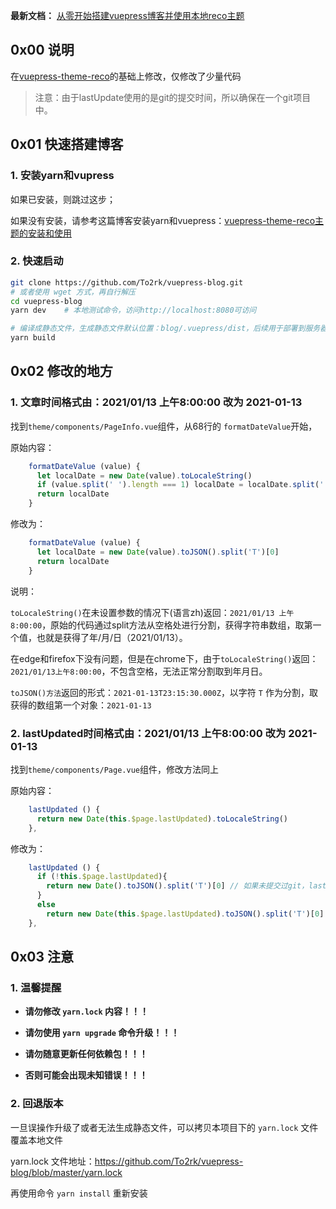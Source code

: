 **最新文档：** [从零开始搭建vuepress博客并使用本地reco主题](https://conimi.com/archives/146)

## 0x00 说明

在[vuepress-theme-reco](https://github.com/vuepress-reco/vuepress-theme-reco)的基础上修改，仅修改了少量代码

> 注意：由于lastUpdate使用的是git的提交时间，所以确保在一个git项目中。

## 0x01 快速搭建博客

### 1. 安装yarn和vupress

如果已安装，则跳过这步；

如果没有安装，请参考这篇博客安装yarn和vuepress：[vuepress-theme-reco主题的安装和使用](https://conimi.com/archives/145)

### 2. 快速启动

```bash
git clone https://github.com/To2rk/vuepress-blog.git
# 或者使用 wget 方式，再自行解压
cd vuepress-blog
yarn dev    # 本地测试命令，访问http://localhost:8080可访问

# 编译成静态文件，生成静态文件默认位置：blog/.vuepress/dist，后续用于部署到服务器或者Github Page
yarn build  
```

## 0x02 修改的地方

### 1. 文章时间格式由：2021/01/13 上午8:00:00 改为 2021-01-13

找到`theme/components/PageInfo.vue`组件，从68行的 `formatDateValue`开始，

原始内容：

```js
    formatDateValue (value) {
      let localDate = new Date(value).toLocaleString()
      if (value.split(' ').length === 1) localDate = localDate.split(' ')[0]
      return localDate
    }
```

修改为：

```js
    formatDateValue (value) {
      let localDate = new Date(value).toJSON().split('T')[0]
      return localDate
    }
```

说明：

`toLocaleString()`在未设置参数的情况下(语言zh)返回：`2021/01/13 上午8:00:00`，原始的代码通过split方法从空格处进行分割，获得字符串数组，取第一个值，也就是获得了年/月/日（2021/01/13）。

在edge和firefox下没有问题，但是在chrome下，由于`toLocaleString()`返回：`2021/01/13上午8:00:00`，不包含空格，无法正常分割取到年月日。

`toJSON()方法`返回的形式：`2021-01-13T23:15:30.000Z`，以字符 `T` 作为分割，取获得的数组第一个对象：`2021-01-13`

###  2. lastUpdated时间格式由：2021/01/13 上午8:00:00 改为 2021-01-13

找到`theme/components/Page.vue`组件，修改方法同上

原始内容：

```js
    lastUpdated () {
      return new Date(this.$page.lastUpdated).toLocaleString()
    },
```

修改为：

```js
    lastUpdated () {
      if (!this.$page.lastUpdated){   
        return new Date().toJSON().split('T')[0] // 如果未提交过git，lastUpdated为当前时间
      }
      else
        return new Date(this.$page.lastUpdated).toJSON().split('T')[0]
    },
```

## 0x03 注意

### 1. 温馨提醒

- **请勿修改 `yarn.lock` 内容！！！**

- **请勿使用 `yarn upgrade` 命令升级！！！**

- **请勿随意更新任何依赖包！！！**

- **否则可能会出现未知错误！！！**

### 2. 回退版本

一旦误操作升级了或者无法生成静态文件，可以拷贝本项目下的 `yarn.lock` 文件覆盖本地文件

yarn.lock 文件地址：https://github.com/To2rk/vuepress-blog/blob/master/yarn.lock

再使用命令 `yarn install` 重新安装